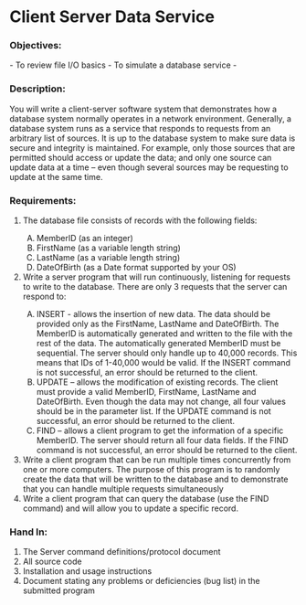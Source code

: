 <h1>Client Server Data Service</h1>
<h3>Objectives:</h3>
- To review file I/O basics
- To simulate a database service
- 
<h3>Description:</h3>
You will write a client-server software system that demonstrates how a database system normally
operates in a network environment. Generally, a database system runs as a service that responds to
requests from an arbitrary list of sources. It is up to the database system to make sure data is secure and
integrity is maintained. For example, only those sources that are permitted should access or update the
data; and only one source can update data at a time – even though several sources may be requesting to
update at the same time. 
<h3>Requirements:</h3>
<ol>
<li>The database file consists of records with the following fields:</li>
<ol type="A">
<li>MemberID (as an integer)</li>
<li>FirstName (as a variable length string)</li>
<li>LastName (as a variable length string)</li>
<li>DateOfBirth (as a Date format supported by your OS)</li>
</ol>
<li>Write a server program that will run continuously, listening for requests to write to the
database. There are only 3 requests that the server can respond to:</li>
<ol type="A">
<li>INSERT - allows the insertion of new data. The data should be provided only as the
FirstName, LastName and DateOfBirth. The MemberID is automatically generated and
written to the file with the rest of the data. The automatically generated MemberID
must be sequential.
The server should only handle up to 40,000 records. This means that IDs of 1-40,000
would be valid.
If the INSERT command is not successful, an error should be returned to the client.
</li>
<li>UPDATE – allows the modification of existing records. The client must provide a valid
MemberID, FirstName, LastName and DateOfBirth. Even though the data may not
change, all four values should be in the parameter list.
If the UPDATE command is not successful, an error should be returned to the client.</li>
<li>FIND – allows a client program to get the information of a specific MemberID. The
server should return all four data fields.
If the FIND command is not successful, an error should be returned to the client.</li>
</ol>
<li>Write a client program that can be run multiple times concurrently from one or more
computers. The purpose of this program is to randomly create the data that will be written to
the database and to demonstrate that you can handle multiple requests simultaneously</li>
<li>Write a client program that can query the database (use the FIND command) and will allow you
to update a specific record.</li>
</ol>
<h3>Hand In:</h3>
<ol>
<li>The Server command definitions/protocol document</li>
<li>All source code</li>
<li>Installation and usage instructions</li>
<li>Document stating any problems or deficiencies (bug list) in the submitted program</li>
</ol>
